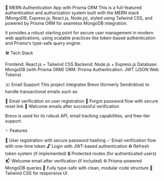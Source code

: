 🔐 MERN Authentication App with Prisma ORM
This is a full-featured authentication and authorization system built with the MERN stack (MongoDB, Express.js, React.js, Node.js), styled using Tailwind CSS, and powered by Prisma ORM for seamless MongoDB integration.

It provides a robust starting point for secure user management in modern web applications, using scalable practices like token-based authentication and Prisma's type-safe query engine.

🛠 Tech Stack

Frontend: React.js + Tailwind CSS
Backend: Node.js + Express.js
Database: MongoDB (with Prisma ORM)
ORM: Prisma
Authentication: JWT (JSON Web Tokens)

✉️ Email Support
This project integrates Brevo (formerly Sendinblue) to handle transactional emails such as:

🔑 Email verification on user registration
🔁 Forgot password flow with secure reset link
👋 Welcome emails after successful verification

Brevo is used for its robust API, email tracking capabilities, and free-tier support.

✨ Features

🔐 User registration with secure password hashing
✅ Email verification flow with one-time token
🔓 Login with JWT-based authentication
♻️ Refresh token system (if implemented)
🔒 Protected routes (for authenticated users)
📬 Welcome email after verification (if included)
⚙️ Prisma-powered MongoDB queries
🧪 Fully type-safe with clean, modular code structure
💅 Tailwind CSS for responsive UI
